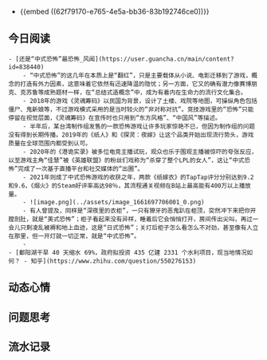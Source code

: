 - {{embed ((62f79170-e765-4e5a-bb36-83b192746ce0))}}
## 今日阅读
	- [还是“中式恐怖”最恐怖_风闻](https://user.guancha.cn/main/content?id=838440)
		- “中式恐怖”的这几年在本质上是“翻红”，只是主要载体从小说、电影迁移到了游戏，概念的打造有外力因素，这意味着它依然有迅速降温的隐忧；另一方面，它又的确有潜力像赛博朋克、克苏鲁等成熟题材一样，在“总结式造概念”中，成为有着内在生命力的流行文化集合。
		- 2018年的游戏《灵魂筹码》以民国为背景，设计了土楼、戏院等地图，可操纵角色包括僵尸、鬼新娘等，不过游戏模式采用的是当时较火的“非对称对抗”。竞技游戏里的“恐怖”只能停留在视觉层面，《灵魂筹码》在宣传时也只用到“东方风格”、“中国风”等描述。
		- 半年后，某台湾制作组发售的一款恐怖游戏让许多玩家惊艳不已，但因为制作组的问题没有得到长期传播。2019年的《纸人》和《探灵：夜嫁》让这个品类开始出现流行势头，游戏质量在全球范围内都受到认可。
		- 2020年的《港诡实录》被多位电竞主播试玩，观众也乐于围观主播被惊吓的夸张反应，以至游戏主角“佳慧”被《英雄联盟》的粉丝们戏称为“杀穿了整个LPL的女人”，这让“中式恐怖”完成了一次基于直播平台和社交媒体的“出圈”。
		- 2021年则成了中式恐怖游戏的收获之年，两款《纸嫁衣》的TapTap评分分别达到9.2和9.6，《烟火》的Steam好评率高达98％，其流程通关视频在B站上最高能有400万以上播放量。
		- ![image.png](../assets/image_1661697706001_0.png)
		- 有人曾提及，同样是“深夜里的衣柜”，一只有獠牙的恶鬼趴在柜顶，突然冲下来把你开膛剖肚，就是“美式恐怖”；柜子看起来没有异样，睡着后它会悄悄打开，房间传出尖叫，再过一会儿只剩凌乱被褥和地上血迹，这是“日式恐怖”；关灯后柜子怎么看怎么不对劲，甚至像有人立在那里，但一开灯就一切正常，就是“中式恐怖”。
		-
	- [鄱阳湖干旱 40 天缩水 69%，政府拟投资 435 亿建 2331 个水利项目，现当地情况如何？ - 知乎](https://www.zhihu.com/question/550276153)
## 动态心情
## 问题思考
## 流水记录